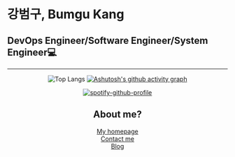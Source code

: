# 강범구, Bumgu Kang
## DevOps Engineer/Software Engineer/System Engineer💻

<div align="center">

<!--**Skills**-->  
---
<!--- ##### Language
<img alt="javascript" src="https://img.shields.io/badge/JavaScript-F7DF1E?style=for-the-badge&logo=JavaScript&logoColor=white" height="28px" />
<img alt="typescript" src="https://img.shields.io/badge/TypeScript-007ACC?style=for-the-badge&logo=typescript&logoColor=white" height="28px" />
<img alt="java" src="https://img.shields.io/badge/Java-ED8B00?style=for-the-badge&logo=openjdk&logoColor=white" height="28px" />
<img alt="html" src="https://img.shields.io/badge/-HTML5-%23F7DF1E?style=flat-square&logo=HTML5&logoColor=white&color=E34F26" height="28px"/>
<img alt="css" src="https://img.shields.io/badge/-CSS3-%23F7DF1E?style=flat-square&logo=CSS3&logoColor=white&color=1572B6" height="28px" />

##### Web Frameworks
<img alt="spring" src="https://img.shields.io/badge/Spring-6DB33F?style=for-the-badge&logo=spring&logoColor=white" height="28px" />
<img alt="nodejs" src="https://img.shields.io/badge/Node.js-43853D?style=for-the-badge&logo=node.js&logoColor=white" height="28px" />
<img alt="react" src="https://img.shields.io/badge/React-20232A?style=for-the-badge&logo=react&logoColor=61DAFB" height="28px" />
<img alt="nextjs" src="https://img.shields.io/badge/Next.js-000?logo=nextdotjs&logoColor=fff&style=for-the-badge" height="28px" />

##### DevOps / SRE
<img alt="kubernetes" src="https://img.shields.io/badge/Prometheus-E6522C?style=for-the-badge&logo=Prometheus&logoColor=white" height="28px" />
<img alt="grafana" src="https://img.shields.io/badge/grafana-%23F46800.svg?style=for-the-badge&logo=grafana&logoColor=white" height="28px" />
<img alt="prometheus" src="https://img.shields.io/badge/kubernetes-%23326ce5.svg?style=for-the-badge&logo=kubernetes&logoColor=white" height="28px" />
<img alt="ArgoCD" src="https://img.shields.io/badge/Argocd-EF7B4D?&style=for-the-badge&logo=Argo&logoColor=white" height="28px" />
<img alt="splunk" src="https://img.shields.io/badge/splunk-%23000000.svg?style=for-the-badge&logo=splunk&logoColor=white" height="28px" />

##### Go-To Editor
<img alt="neovim" src="https://img.shields.io/badge/NeoVim-%2357A143.svg?&style=for-the-badge&logo=neovim&logoColor=white" height="28px" />-->


![Top Langs](https://github-readme-stats.vercel.app/api/top-langs/?username=bonzonkim&hide=php,Visual_Basic_6.0&layout=compact&theme=tokyonight)
[![Ashutosh's github activity graph](https://github-readme-activity-graph.vercel.app/graph?username=bonzonkim&theme=github-compact)](https://github.com/ashutosh00710/github-readme-activity-graph)


[![spotify-github-profile](https://spotify-github-profile.kittinanx.com/api/view?uid=3k75udaz705fa2fh6evjykafn&cover_image=true&theme=natemoo-re&show_offline=false&background_color=121212&interchange=true&bar_color=53b14f&bar_color_cover=true)](https://github.com/kittinan/spotify-github-profile)
## **About me?**
<a href="https://bumgu.com" target="_blank">My homepage<a/>  
<a href="mailto:flrhyme9@gmail.com" target="_blank" >Contact me<a/>  
<a href="https://velog.io/@kellyb9/posts" target="_blank">Blog<a/>

<div/>
